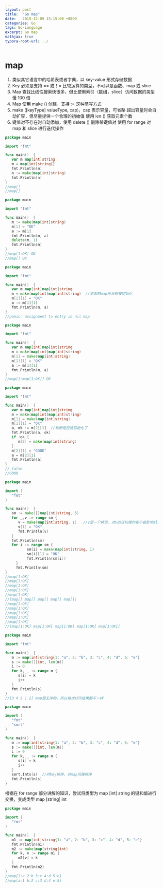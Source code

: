 ```yaml
---
layout: post
title:  "Go map"
date:   2019-12-09 15:15:00 +0800
categories: Go
tags: Go-Language
excerpt: Go map
mathjax: true
typora-root-url: ../
---
```


# map

1. 类似其它语言中的哈希表或者字典，以 key-value 形式存储数据
2. Key 必须是支持 == 或！= 比较运算的类型，不可以是函数、map 或 slice
3. Map 查找比线性搜索快很多，但比使用索引（数组，slice）访问数据的类型慢 100 倍
4. Map 使用 make () 创建，支持 := 这种简写方式
5. make ([keyType] valueType, cap)，cap 表示容量，可省略
   超出容量时会自动扩容，但尽量提供一个合理的初始值
   使用 len () 获取元素个数
6. 键值对不存在时自动添加，使用 delete () 删除某键值对
   使用 for range 对 map 和 slice 进行迭代操作

```go
package main

import "fmt"

func main()  {
   var m map[int]string
   m = map[int]string{}
   fmt.Println(m)
   n := make(map[int]string)
   fmt.Println(n)
}
//map[]
//map[]
```

```go
package main

import "fmt"

func main()  {
   m := make(map[int]string)
   m[1] = "OK"
   a := m[1]
   fmt.Println(m, a)
   delete(m, 1)
   fmt.Println(m)
}
//map[1:OK] OK
//map[] OK
```

```go
package main

import "fmt"

func main()  {
   var m map[int]map[int]string
   m = make(map[int]map[int]string)  //里面的map还没有被初始化
   m[1][1] = "OK"
   a := m[1][1]
   fmt.Println(m, a)
}
//panic: assignment to entry in nil map
```

```go
package main

import "fmt"

func main()  {
   var m map[int]map[int]string
   m = make(map[int]map[int]string)
   m[1] = make(map[int]string)
   m[1][1] = "OK"
   a := m[1][1]
   fmt.Println(m, a)
}
//map[1:map[1:OK]] OK
```

```go
package main

import "fmt"

func main()  {
   var m map[int]map[int]string
   m = make(map[int]map[int]string)
   m[1] = make(map[int]string)
   m[1][1] = "OK"
   a, ok := m[2][1]  //判断是否被初始化了
   fmt.Println(a, ok)
   if !ok {
      m[2] = make(map[int]string)
   }
   m[2][1] = "GOOD"
   a = m[2][1]
   fmt.Println(a)
}
// false
//GOOD
```

```go
package main

import (
   "fmt"
)

func main()  {
   sm := make([]map[int]string, 5)
   for _,v := range sm {
      v = make(map[int]string, 1)   //v是一个拷贝，对v的任何操作都不会影响slice本身
      v[1] = "OK"
      fmt.Println(v)
   }
   fmt.Println(sm)
   for i := range sm {
		  sm[i] = make(map[int]string, 1)
		  sm[i][1] = "OK"
		  fmt.Println(sm[i])
	 }
	 fmt.Println(sm)
}
//map[1:OK]
//map[1:OK]
//map[1:OK]
//map[1:OK]
//map[1:OK]
//[map[] map[] map[] map[] map[]]
//map[1:OK]
//map[1:OK]
//map[1:OK]
//map[1:OK]
//map[1:OK]
//[map[1:OK] map[1:OK] map[1:OK] map[1:OK] map[1:OK]]
```

```go
package main

import "fmt"

func main()  {
   m := map[int]string{1: "a", 2: "b", 3: "c", 4: "d", 5: "e"}
   s := make([]int, len(m))
   i := 0
   for k, _ := range m {
      s[i] = k
      i++
   }
   fmt.Println(s)
}
//[3 4 5 1 2] map是无序的，所以每次打印结果都不一样
```

```go
package main

import (
   "fmt"
   "sort"
)

func main()  {
   m := map[int]string{1: "a", 2: "b", 3: "c", 4: "d", 5: "e"}
   s := make([]int, len(m))
   i := 0
   for k, _ := range m {
      s[i] = k
      i++
   }
   sort.Ints(s)  //对key排序，对map间接排序
   fmt.Println(s)
}
```

根据在 for range 部分讲解的知识，尝试将类型为 map [int] string
的键和值进行交换，变成类型 map [string] int

```go
package main

import (
   "fmt"
)

func main()  {
   m1 := map[int]string{1: "a", 2: "b", 3: "c", 4: "d", 5: "e"}
   fmt.Println(m1)
   m2 := make(map[string]int)
   for k, v := range m1 {
      m2[v] = k
   }
   fmt.Println(m2)
}
//map[1:a 2:b 3:c 4:d 5:e]
//map[a:1 b:2 c:3 d:4 e:5]
```